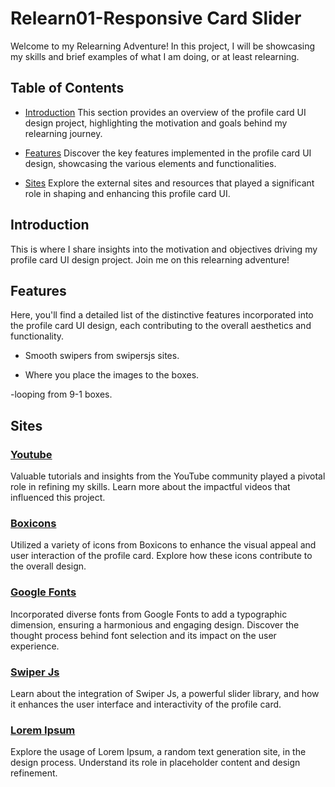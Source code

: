# Relearn01-Responsive Card Slider

Welcome to my Relearning Adventure! In this project, I will be showcasing my skills and brief examples of what I am doing, or at least relearning.

## Table of Contents

- [Introduction](#introduction)
  This section provides an overview of the profile card UI design project, highlighting the motivation and goals behind my relearning journey.

- [Features](#features)
  Discover the key features implemented in the profile card UI design, showcasing the various elements and functionalities.

- [Sites](#sites)
  Explore the external sites and resources that played a significant role in shaping and enhancing this profile card UI.

## Introduction

This is where I share insights into the motivation and objectives driving my profile card UI design project. Join me on this relearning adventure!

## Features

Here, you'll find a detailed list of the distinctive features incorporated into the profile card UI design, each contributing to the overall aesthetics and functionality.

- Smooth swipers from swipersjs sites.

- Where you place the images to the boxes.

-looping from 9-1 boxes.

## Sites

### [Youtube](https://www.youtube.com/)
Valuable tutorials and insights from the YouTube community played a pivotal role in refining my skills. Learn more about the impactful videos that influenced this project.

### [Boxicons](https://boxicons.com/?query=share)
Utilized a variety of icons from Boxicons to enhance the visual appeal and user interaction of the profile card. Explore how these icons contribute to the overall design.

### [Google Fonts](https://fonts.google.com/)
Incorporated diverse fonts from Google Fonts to add a typographic dimension, ensuring a harmonious and engaging design. Discover the thought process behind font selection and its impact on the user experience.

### [Swiper Js](https://swiperjs.com/)
Learn about the integration of Swiper Js, a powerful slider library, and how it enhances the user interface and interactivity of the profile card.

### [Lorem Ipsum](https://www.lipsum.com/feed/html)
Explore the usage of Lorem Ipsum, a random text generation site, in the design process. Understand its role in placeholder content and design refinement.
